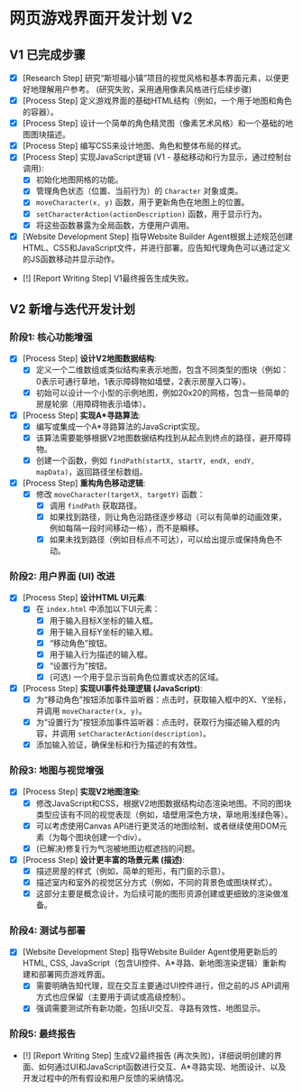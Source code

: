 # 网页游戏界面开发计划 V2

## V1 已完成步骤
- [x] [Research Step] 研究“斯坦福小镇”项目的视觉风格和基本界面元素，以便更好地理解用户参考。 (研究失败，采用通用像素风格进行后续步骤)
- [x] [Process Step] 定义游戏界面的基础HTML结构（例如，一个用于地图和角色的容器）。
- [x] [Process Step] 设计一个简单的角色精灵图（像素艺术风格）和一个基础的地图图块描述。
- [x] [Process Step] 编写CSS来设计地图、角色和整体布局的样式。
- [x] [Process Step] 实现JavaScript逻辑 (V1 - 基础移动和行为显示，通过控制台调用):
    - [x] 初始化地图网格的功能。
    - [x] 管理角色状态（位置、当前行为）的 `Character` 对象或类。
    - [x] `moveCharacter(x, y)` 函数，用于更新角色在地图上的位置。
    - [x] `setCharacterAction(actionDescription)` 函数，用于显示行为。
    - [x] 将这些函数暴露为全局函数，方便用户调用。
- [x] [Website Development Step] 指导Website Builder Agent根据上述规范创建HTML、CSS和JavaScript文件，并进行部署。应告知代理角色可以通过定义的JS函数移动并显示动作。
- [!] [Report Writing Step] V1最终报告生成失败。

## V2 新增与迭代开发计划

### 阶段1: 核心功能增强
- [x] [Process Step] **设计V2地图数据结构**: 
    - [x] 定义一个二维数组或类似结构来表示地图，包含不同类型的图块（例如：0表示可通行草地，1表示障碍物如墙壁，2表示房屋入口等）。
    - [x] 初始可以设计一个小型的示例地图，例如20x20的网格，包含一些简单的房屋轮廓（用障碍物表示墙体）。
- [x] [Process Step] **实现A*寻路算法**: 
    - [x] 编写或集成一个A*寻路算法的JavaScript实现。
    - [x] 该算法需要能够根据V2地图数据结构找到从起点到终点的路径，避开障碍物。
    - [x] 创建一个函数，例如 `findPath(startX, startY, endX, endY, mapData)`，返回路径坐标数组。
- [x] [Process Step] **重构角色移动逻辑**: 
    - [x] 修改 `moveCharacter(targetX, targetY)` 函数：
        - [x] 调用 `findPath` 获取路径。
        - [x] 如果找到路径，则让角色沿路径逐步移动（可以有简单的动画效果，例如每隔一段时间移动一格），而不是瞬移。
        - [x] 如果未找到路径（例如目标点不可达），可以给出提示或保持角色不动。

### 阶段2: 用户界面 (UI) 改进
- [x] [Process Step] **设计HTML UI元素**: 
    - [x] 在 `index.html` 中添加以下UI元素：
        - [x] 用于输入目标X坐标的输入框。
        - [x] 用于输入目标Y坐标的输入框。
        - [x] “移动角色”按钮。
        - [x] 用于输入行为描述的输入框。
        - [x] “设置行为”按钮。
        - [x] (可选) 一个用于显示当前角色位置或状态的区域。
- [x] [Process Step] **实现UI事件处理逻辑 (JavaScript)**:
    - [x] 为“移动角色”按钮添加事件监听器：点击时，获取输入框中的X、Y坐标，并调用 `moveCharacter(x, y)`。
    - [x] 为“设置行为”按钮添加事件监听器：点击时，获取行为描述输入框的内容，并调用 `setCharacterAction(description)`。
    - [x] 添加输入验证，确保坐标和行为描述的有效性。

### 阶段3: 地图与视觉增强
- [x] [Process Step] **实现V2地图渲染**: 
    - [x] 修改JavaScript和CSS，根据V2地图数据结构动态渲染地图。不同的图块类型应该有不同的视觉表现（例如，墙壁用深色方块，草地用浅绿色等）。
    - [x] 可以考虑使用Canvas API进行更灵活的地图绘制，或者继续使用DOM元素（为每个图块创建一个div）。
    - [x] (已解决)修复行为气泡被地图边框遮挡的问题。
- [x] [Process Step] **设计更丰富的场景元素 (描述)**:
    - [x] 描述房屋的样式（例如，简单的矩形，有门窗的示意）。
    - [x] 描述室内和室外的视觉区分方式（例如，不同的背景色或图块样式）。
    - [x] 这部分主要是概念设计，为后续可能的图形资源创建或更细致的渲染做准备。

### 阶段4: 测试与部署
- [x] [Website Development Step] 指导Website Builder Agent使用更新后的HTML, CSS, JavaScript（包含UI控件、A*寻路、新地图渲染逻辑）重新构建和部署网页游戏界面。
    - [x] 需要明确告知代理，现在交互主要通过UI控件进行，但之前的JS API调用方式也应保留（主要用于调试或高级控制）。
    - [x] 强调需要测试所有新功能，包括UI交互、寻路有效性、地图显示。

### 阶段5: 最终报告
- [!] [Report Writing Step] 生成V2最终报告 (再次失败)，详细说明创建的界面、如何通过UI和JavaScript函数进行交互、A*寻路实现、地图设计、以及开发过程中的所有假设和用户反馈的采纳情况。
